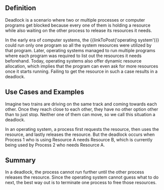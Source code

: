 ## Definition
Deadlock is a scenario where two or multiple processes or computer programs get blocked because every one of them is holding a resource while also waiting on the other process to release its resources it needs.

In the early era of computer systems, the {{linkToPost('operating system')}} could run only one program so all the system resources were utilized by that program. Later, operating systems managed to run multiple programs where each program was required to list out the resources it needs beforehand. Today, operating systems also offer dynamic resource allocation, which implies that the program can even ask for more resources once it starts running. Failing to get the resource in such a case results in a deadlock.

## Use Cases and Examples
Imagine two trains are driving on the same track and coming towards each other. Once they reach close to each other, they have no other option other than to just stop. Neither one of them can move, so we call this situation a deadlock.

In an operating system, a process first requests the resource, then uses the resource, and lastly releases the resource. But the deadlock occurs when Process 1 who is using Resource A needs Resource B, which is currently being used by Process 2 who needs Resource A.

## Summary
In a deadlock, the process cannot run further until the other process releases the resource. Since the operating system cannot guess what to do next, the best way out is to terminate one process to free those resources. 
